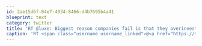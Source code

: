```yaml
---
id: 2ae15d6f-04e7-4034-8466-d4b7695b4a41
blueprint: text
category: twitter
title: 'RT @luxe: Biggest reason companies fail is that they overinvest in what is, as opposed to what might be. http://bit.ly/dadRDF (via @lukew)'
caption: 'RT <span class="username username_linked">@<a href="https://twitter.com/luxe" title="L X C">luxe</a></span>: Biggest reason companies fail is that they overinvest in what is, as opposed to what might be. http://bit.ly/dadRDF (via @lukew)'
---
```

